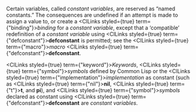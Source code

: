  



Certain variables, called *constant variables*, are reserved as “named constants.” The consequences are undefined if an attempt is made to assign a value to, or create a <ClLinks styled={true} term={"binding"}><i>binding</i></ClLinks> for a *constant variable*, except that a ‘compatible’ redefinition of a *constant variable* using <ClLinks styled={true} term={"defconstant"}><b>defconstant</b></ClLinks> is permitted; see the <ClLinks styled={true} term={"macro"}><i>macro</i></ClLinks> <ClLinks styled={true} term={"defconstant"}><b>defconstant</b></ClLinks>. 



<ClLinks styled={true} term={"keyword"}><i>Keywords</i></ClLinks>, <ClLinks styled={true} term={"symbol"}><i>symbols</i></ClLinks> defined by Common Lisp or the <ClLinks styled={true} term={"implementation"}><i>implementation</i></ClLinks> as constant (such as <ClLinks styled={true} term={"nil"}><b>nil</b></ClLinks>, <ClLinks styled={true} term={"t"}><b>t</b></ClLinks>, and **pi**), and <ClLinks styled={true} term={"symbol"}><i>symbols</i></ClLinks> declared as constant using <ClLinks styled={true} term={"defconstant"}><b>defconstant</b></ClLinks> are *constant variables*. 



